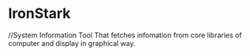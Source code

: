 # IronStark
//System Information Tool That fetches infomation from core libraries of computer and display in graphical way.
